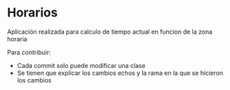 # Horarios
Aplicación realizada para calculo de tiempo actual en funcion de la zona horaria

Para contribuir:

- Cada commit solo puede modificar una clase
- Se tienen que explicar los cambios echos y la rama en la que se hicieron los cambios
